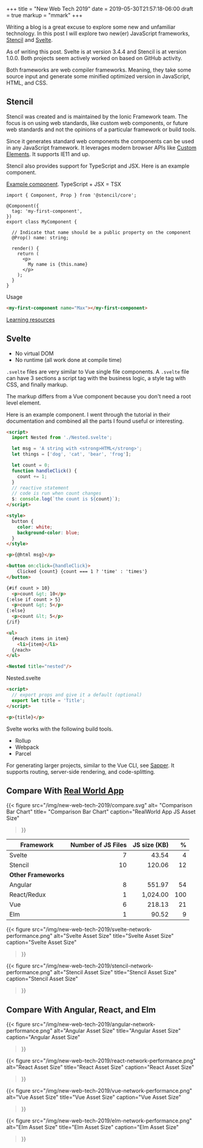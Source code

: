+++
title = "New Web Tech 2019"
date = 2019-05-30T21:57:18-06:00
draft = true
markup = "mmark"
+++

Writing a blog is a great excuse to explore some new and unfamiliar technology. In this post I will explore two new(er) JavaScript frameworks, [Stencil](https://stenciljs.com/) and [Svelte](https://svelte.dev/).

As of writing this post. Svelte is at version 3.4.4 and Stencil is at version 1.0.0. Both projects seem actively worked on based on GitHub activity.

Both frameworks are web compiler frameworks. Meaning, they take some source input and generate some minified optimized version in JavaScript, HTML, and CSS.

## Stencil

Stencil was created and is maintained by the Ionic Framework team. The focus is on using web standards, like custom web components, or future web standards and not the opinions of a particular framework or build tools.

Since it generates standard web components the components can be used in any JavaScript framework. It leverages modern browser APIs like [Custom Elements](https://developer.mozilla.org/en-US/docs/Web/Web_Components/Using_custom_elements). It supports IE11 and up.

Stencil also provides support for TypeScript and JSX. Here is an example component.

[Example component](https://stenciljs.com/docs/my-first-component). TypeScript + JSX = TSX

```tsx
import { Component, Prop } from '@stencil/core';

@Component({
  tag: 'my-first-component',
})
export class MyComponent {

  // Indicate that name should be a public property on the component
  @Prop() name: string;

  render() {
    return (
      <p>
        My name is {this.name}
      </p>
    );
  }
}
```

Usage

```html
<my-first-component name="Max"></my-first-component>
```

[Learning resources](https://stenciljs.com/resources)

## Svelte

- No virtual DOM
- No runtime (all work done at compile time)

`.svelte` files are very similar to Vue single file components. A `.svelte` file can have 3 sections a script tag with the business logic, a style tag with CSS, and finally markup.

The markup differs from a Vue component because you don't need a root level element.

Here is an example component. I went through the tutorial in their documentation and combined all the parts I found useful or interesting.

```html
<script>
  import Nested from './Nested.svelte';

  let msg = 'A string with <strong>HTML</strong>';
  let things = ['dog', 'cat', 'bear', 'frog'];

  let count = 0;
  function handleClick() {
    count += 1;
  }
  // reactive statement
  // code is run when count changes
  $: console.log(`the count is ${count}`);
</script>

<style>
  button {
    color: white;
    background-color: blue;
  }
</style>

<p>{@html msg}</p>

<button on:click={handleClick}>
	Clicked {count} {count === 1 ? 'time' : 'times'}
</button>

{#if count > 10}
  <p>count &gt; 10</p>
{:else if count > 5}
  <p>count &gt; 5</p>
{:else}
  <p>count &lt; 5</p>
{/if}

<ul>
  {#each items in item}
    <li>{item}</li>
  {/each>
</ul>

<Nested title="nested"/>
```
Nested.svelte
```html
<script>
  // export props and give it a default (optional)
  export let title = 'Title';
</script>

<p>{title}</p>
```

Svelte works with the following build tools.

- Rollup
- Webpack
- Parcel

For generating larger projects, similar to the Vue CLI, see [Sapper](https://sapper.svelte.dev/). It supports routing, server-side rendering, and code-splitting.

## Compare With [Real World App](https://github.com/gothinkster/realworld)

{{< figure
  src="/img/new-web-tech-2019/compare.svg"
  alt=    "Comparison Bar Chart"
  title=  "Comparison Bar Chart"
  caption="RealWorld App JS Asset Size"
>}}

| Framework | Number of JS Files | JS size (KB) | % |
|-----------|---:|----------:|----:|
| Svelte    | 7  | 43.54    | 4 |
| Stencil   | 10 | 120.06    | 12 |
| **Other Frameworks** |    |    |     |
| Angular   | 8  | 551.97    | 54  |
| React/Redux | 1  | 1,024.00 | 100 |
| Vue       | 6  | 218.13    | 21  |
| Elm       | 1  |  90.52    | 9  |


{{< figure
  src="/img/new-web-tech-2019/svelte-network-performance.png"
  alt="Svelte Asset Size"
  title="Svelte Asset Size"
  caption="Svelte Asset Size"
>}}

{{< figure
  src="/img/new-web-tech-2019/stencil-network-performance.png"
  alt="Stencil Asset Size"
  title="Stencil Asset Size"
  caption="Stencil Asset Size"
>}}

## Compare With Angular, React, and Elm

{{< figure
  src="/img/new-web-tech-2019/angular-network-performance.png"
  alt="Angular Asset Size"
  title="Angular Asset Size"
  caption="Angular Asset Size"
>}}

{{< figure
  src="/img/new-web-tech-2019/react-network-performance.png"
  alt="React Asset Size"
  title="React Asset Size"
  caption="React Asset Size"
>}}

{{< figure
  src="/img/new-web-tech-2019/vue-network-performance.png"
  alt="Vue Asset Size"
  title="Vue Asset Size"
  caption="Vue Asset Size"
>}}

{{< figure
  src="/img/new-web-tech-2019/elm-network-performance.png"
  alt="Elm Asset Size"
  title="Elm Asset Size"
  caption="Elm Asset Size"
>}}

